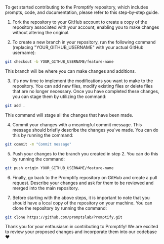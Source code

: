 To get started contributing to the Promptify repository, which includes prompts, code, and documentation, please refer to this step-by-step guide.

1. Fork the repository to your GitHub account to create a copy of the repository associated with your account, enabling you to make changes without altering the original.

2. To create a new branch in your repository, run the following command (replacing "YOUR_GITHUB_USERNAME" with your actual GitHub username):
```bash
git checkout -b YOUR_GITHUB_USERNAME/feature-name
```
This branch will be where you can make changes and additions.

3. It's now time to implement the modifications you want to make to the repository. You can add new files, modify existing files or delete files that are no longer necessary. Once you have completed these changes, you can stage them by utilizing the command:
```bash
git add .
``` 
This command will stage all the changes that have been made.

4. Commit your changes with a meaningful commit message. This message should briefly describe the changes you've made. You can do this by running the command:
```bash
git commit -m "Commit message"
```

5. Push your changes to the branch you created in step 2. You can do this by running the command:
```bash
git push origin YOUR_GITHUB_USERNAME/feature-name
```

6. Finally, go back to the Promptify repository on GitHub and create a pull request. Describe your changes and ask for them to be reviewed and merged into the main repository.

7. Before starting with the above steps, it is important to note that you should have a local copy of the repository on your machine. You can clone the repository by running the command:
```bash
git clone https://github.com/promptslab/Promptify.git
```

Thank you for your enthusiasm in contributing to Promptify! We are excited to review your proposed changes and incorporate them into our codebase :heart:
